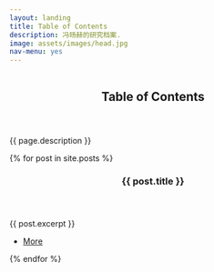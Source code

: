 ```yaml
---
layout: landing
title: Table of Contents
description: 冯旸赫的研究档案.
image: assets/images/head.jpg
nav-menu: yes
---
```


<!-- Banner -->
<!-- Note: The "styleN" class below should match that of the header element. -->
<section id="banner" class="style2">
	<div class="inner">
		<span class="image">
			<img src="{{ site.baseurl }}/{{ page.image }}" alt="" />
		</span>
		<header class="major">
			<h1>Table of Contents</h1>
		</header>
		<div class="content">
			<p>{{ page.description }}</p>
		</div>
	</div>
</section>

<!-- Main -->
<div id="main">
<section id="one" class="spotlights">
	{% for post in site.posts %}
		<section>
			<a href="{{ post.url }}" class="image">
				<img src="{{ post.image }}" alt="" data-position="top center" />
			</a>
			<div class="content">
				<div class="inner">
					<header class="major">
						<h3>{{ post.title }}</h3>
					</header>
					<p>{{ post.excerpt }}</p>
					<ul class="actions">
						<li><a href="{{ post.url }}" class="button">More</a></li>
					</ul>
				</div>
			</div>
		</section>
	{% endfor %}
</section>

</div>
